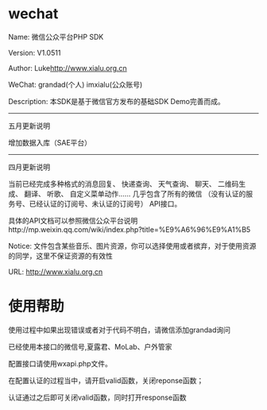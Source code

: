 wechat
======
Name: 微信公众平台PHP SDK

Version: V1.0511

Author: Luke<http://www.xialu.org.cn>

WeChat: grandad(个人)     imxialu(公众账号)

Description: 本SDK是基于微信官方发布的基础SDK Demo完善而成。 

----
五月更新说明

增加数据入库（SAE平台）


----
四月更新说明

当前已经完成多种格式的消息回复、 快递查询、 天气查询、 聊天、 二维码生成、 翻译、 听歌、 自定义菜单动作…… 几乎包含了所有的微信 （没有认证的服务号、已经认证的订阅号、未认证的订阅号） API接口。

具体的API文档可以参照微信公众平台说明http://mp.weixin.qq.com/wiki/index.php?title=%E9%A6%96%E9%A1%B5 

Notice: 文件包含某些音乐、图片资源，你可以选择使用或者摈弃，对于使用资源的同学，这里不保证资源的有效性

URL: http://www.xialu.org.cn

使用帮助
======
使用过程中如果出现错误或者对于代码不明白，请微信添加grandad询问

已经使用本接口的微信号,夏露君、MoLab、户外管家

配置接口请使用wxapi.php文件。

在配置认证的过程当中，请开启valid函数，关闭reponse函数；

认证通过之后即可关闭valid函数，同时打开response函数

